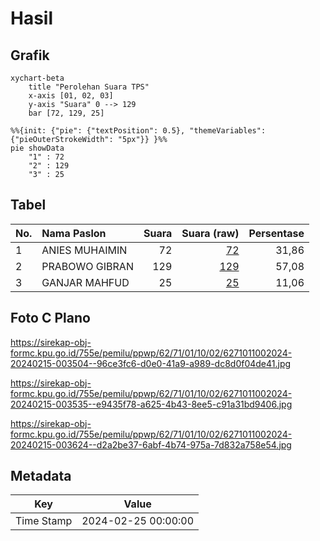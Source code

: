 # Hasil

## Grafik

```mermaid
xychart-beta
    title "Perolehan Suara TPS"
    x-axis [01, 02, 03]
    y-axis "Suara" 0 --> 129
    bar [72, 129, 25]
```

```mermaid
%%{init: {"pie": {"textPosition": 0.5}, "themeVariables": {"pieOuterStrokeWidth": "5px"}} }%%
pie showData
    "1" : 72
    "2" : 129
    "3" : 25
```

## Tabel

| No. | Nama Paslon    | Suara | Suara (raw) | Persentase |
|:--- |:-------------- | -----:| -----------:| ----------:|
| 1   | ANIES MUHAIMIN | 72    | [72][p-1]   | 31,86      |
| 2   | PRABOWO GIBRAN | 129   | [129][p-2]  | 57,08      |
| 3   | GANJAR MAHFUD  | 25    | [25][p-3]   | 11,06      |


[p-1]: https://github.com/gigit-pemilu/pemilu-2024-62-kalimantan-tengah/blob/main/pilpres/hitung-suara/sub/62-kalimantan-tengah/sub/71-kota-palangkaraya/sub/01-pahandut/sub/1002-panarung/sub/024-tps/sub/paslon-1.txt
[p-2]: https://github.com/gigit-pemilu/pemilu-2024-62-kalimantan-tengah/blob/main/pilpres/hitung-suara/sub/62-kalimantan-tengah/sub/71-kota-palangkaraya/sub/01-pahandut/sub/1002-panarung/sub/024-tps/sub/paslon-2.txt
[p-3]: https://github.com/gigit-pemilu/pemilu-2024-62-kalimantan-tengah/blob/main/pilpres/hitung-suara/sub/62-kalimantan-tengah/sub/71-kota-palangkaraya/sub/01-pahandut/sub/1002-panarung/sub/024-tps/sub/paslon-3.txt

## Foto C Plano

https://sirekap-obj-formc.kpu.go.id/755e/pemilu/ppwp/62/71/01/10/02/6271011002024-20240215-003504--96ce3fc6-d0e0-41a9-a989-dc8d0f04de41.jpg

https://sirekap-obj-formc.kpu.go.id/755e/pemilu/ppwp/62/71/01/10/02/6271011002024-20240215-003535--e9435f78-a625-4b43-8ee5-c91a31bd9406.jpg

https://sirekap-obj-formc.kpu.go.id/755e/pemilu/ppwp/62/71/01/10/02/6271011002024-20240215-003624--d2a2be37-6abf-4b74-975a-7d832a758e54.jpg


## Metadata

| Key        | Value               |
| ---------- | ------------------- |
| Time Stamp | 2024-02-25 00:00:00 |



